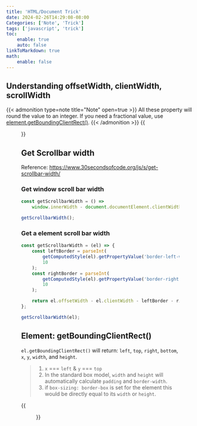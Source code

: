 ```yaml
---
title: 'HTML/Document Trick'
date: 2024-02-26T14:29:08-08:00
Categories: ['Note', 'Trick']
tags: ['javascript', 'trick']
toc:
    enable: true
    auto: false
linkToMarkdown: true
math:
    enable: false
---
```


## Understanding offsetWidth, clientWidth, scrollWidth

{{< admonition type=note title="Note" open=true >}}
All these property will round the value to an integer. If you need a fractional value, use [element.getBoundingClientRect()](#element-getboundingclientrect).
{{< /admonition >}}
{{<figure src="/images/html-trick/screen-width.png" >}}

## Get Scrollbar width

Reference: https://www.30secondsofcode.org/js/s/get-scrollbar-width/

### Get window scroll bar width

```js
const getScrollbarWidth = () =>
    window.innerWidth - document.documentElement.clientWidth;

getScrollbarWidth();
```

### Get a element scroll bar width

```js
const getScrollbarWidth = (el) => {
    const leftBorder = parseInt(
        getComputedStyle(el).getPropertyValue('border-left-width'),
        10
    );
    const rightBorder = parseInt(
        getComputedStyle(el).getPropertyValue('border-right-width'),
        10
    );

    return el.offsetWidth - el.clientWidth - leftBorder - rightBorder;
};

getScrollbarWidth(el);
```

## Element: getBoundingClientRect()

`el.getBoundingClientRect()` will return: `left`, `top`, `right`, `bottom`, `x`, `y`, `width`, and `height`.

> 1. `x` === `left` & `y` === `top`
> 2. In the standard box model, `width` and `height` will automatically calculate `padding` and `border-width`.
> 3. if `box-sizing: border-box` is set for the element this would be directly equal to its `width` or `height`.

{{<figure src="/images/html-trick/element-box-diagram.png" >}}
